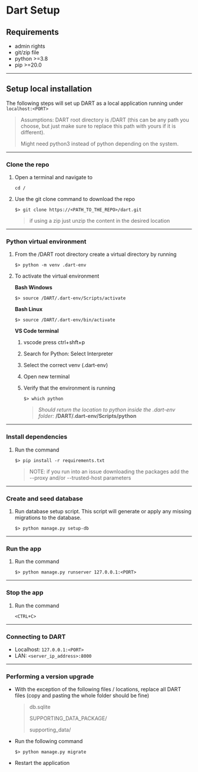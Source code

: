 <!--
# Copyright 2023 Lockheed Martin Corporation
#
# Licensed under the Apache License, Version 2.0 (the "License");
# you may not use this file except in compliance with the License.
# You may obtain a copy of the License at
#
# http://www.apache.org/licenses/LICENSE-2.0
#
# Unless required by applicable law or agreed to in writing, software
# distributed under the License is distributed on an "AS IS" BASIS,
# WITHOUT WARRANTIES OR CONDITIONS OF ANY KIND, either express or implied.
# See the License for the specific language governing permissions and
# limitations under the License.
#
-->

# Dart Setup

## Requirements

* admin rights
* git/zip file
* python >=3.8
* pip >=20.0

---

## Setup local installation

The following steps will set up DART as a local application running under `localhost:<PORT>`

>Assumptions: DART root directory is /DART (this can be any path you choose, but just make sure to replace this path with yours if it is different).
>
>Might need python3 instead of python depending on the system.

---

### Clone the repo

1. Open a terminal and navigate to 

    ```
    cd /
    ```
1. Use the git clone command to download the repo

    ```
    $> git clone https://<PATH_TO_THE_REPO>/dart.git
    ```

    > if using a zip just unzip the content in the desired location

---

### Python virtual environment

1.	From the /DART root directory create a virtual directory by running
    ```
    $> python -m venv .dart-env
    ```
1.	To activate the virtual environment

    **Bash Windows**
    
    ```
    $> source /DART/.dart-env/Scripts/activate
    ```
    
    **Bash Linux**
    
    ```
    $> source /DART/.dart-env/bin/activate
    ```

    **VS Code terminal**

    1.	vscode press ctrl+shft+p
    1.	Search for Python: Select Interpreter
    1.	Select the correct venv (.dart-env)
    1.	Open new terminal
    1.	Verify that the environment is running

        ```
        $> which python
        ```
        >*Should return the location to python inside the .dart-env folder:*
        >**/DART/.dart-env/Scripts/python**

---

### Install dependencies

1.	Run the command

    ```
    $> pip install -r requirements.txt
    ```

    >NOTE: if you run into an issue downloading the packages add the --proxy and/or --trusted-host parameters

---

### Create and seed database

1.	Run database setup script. This script will generate or apply any missing migrations to the database. 

    ```
    $> python manage.py setup-db
    ```

---

### Run the app

1. Run the command

    ```
    $> python manage.py runserver 127.0.0.1:<PORT>
    ```

---

### Stop the app

1. Run the command

    ```
    <CTRL+C>
    ```

---

### Connecting to DART

- Localhost: `127.0.0.1:<PORT>`
- LAN: `<server_ip_address>:8000`

---

### Performing a version upgrade

- With the exception of the following files / locations, replace all DART files (copy and pasting the whole folder should be fine)
  >db.sqlite
  >
  >SUPPORTING\_DATA\_PACKAGE/
  >
  >supporting_data/

- Run the following command

    ```
    $> python manage.py migrate
    ```

- Restart the application
